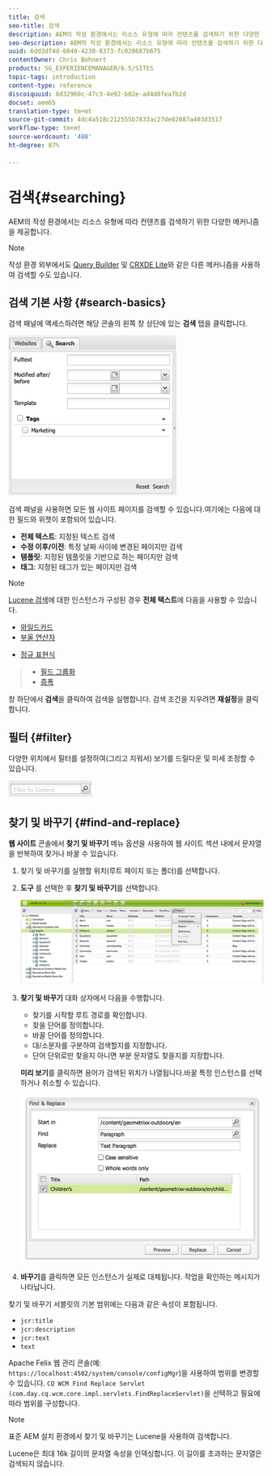```yaml
---
title: 검색
seo-title: 검색
description: AEM의 작성 환경에서는 리소스 유형에 따라 컨텐츠를 검색하기 위한 다양한 메커니즘을 제공합니다.
seo-description: AEM의 작성 환경에서는 리소스 유형에 따라 컨텐츠를 검색하기 위한 다양한 메커니즘을 제공합니다.
uuid: 6dd3df4d-6040-4230-8373-fc028687b675
contentOwner: Chris Bohnert
products: SG_EXPERIENCEMANAGER/6.5/SITES
topic-tags: introduction
content-type: reference
discoiquuid: 8d32960c-47c3-4e92-b02e-ad4d8fea7b2d
docset: aem65
translation-type: tm+mt
source-git-commit: 4dc4a518c212555b7833ac27de02087a403d3517
workflow-type: tm+mt
source-wordcount: '488'
ht-degree: 87%

---
```



# 검색{#searching}

AEM의 작성 환경에서는 리소스 유형에 따라 컨텐츠를 검색하기 위한 다양한 메커니즘을 제공합니다.

>[!NOTE]
>
>작성 환경 외부에서도 [Query Builder](/help/sites-developing/querybuilder-api.md) 및 [CRXDE Lite](/help/sites-developing/developing-with-crxde-lite.md)와 같은 다른 메커니즘을 사용하여 검색할 수도 있습니다.

## 검색 기본 사항 {#search-basics}

검색 패널에 액세스하려면 해당 콘솔의 왼쪽 창 상단에 있는 **검색** 탭을 클릭합니다.

![chlimage_1-101](assets/chlimage_1-101.png)

검색 패널을 사용하면 모든 웹 사이트 페이지를 검색할 수 있습니다.여기에는 다음에 대한 필드와 위젯이 포함되어 있습니다.

* **전체 텍스트**: 지정된 텍스트 검색
* **수정 이후/이전**: 특정 날짜 사이에 변경된 페이지만 검색
* **템플릿**: 지정된 템플릿을 기반으로 하는 페이지만 검색
* **태그**: 지정된 태그가 있는 페이지만 검색

>[!NOTE]
>
>[Lucene 검색](/help/sites-deploying/queries-and-indexing.md)에 대한 인스턴스가 구성된 경우 **전체 텍스트**&#x200B;에 다음을 사용할 수 있습니다.
>
>* [와일드카드](https://lucene.apache.org/core/5_3_1/queryparser/org/apache/lucene/queryparser/classic/package-summary.html#Wildcard_Searches)
>* [부울 연산자](https://lucene.apache.org/core/5_3_1/queryparser/org/apache/lucene/queryparser/classic/package-summary.html#Boolean_operators)

   >
   >
* [정규 표현식](https://lucene.apache.org/core/5_3_1/queryparser/org/apache/lucene/queryparser/classic/package-summary.html#Regexp_Searches)
>* [필드 그룹화](https://lucene.apache.org/core/5_3_1/queryparser/org/apache/lucene/queryparser/classic/package-summary.html#Field_Grouping)
>* [증폭](https://lucene.apache.org/core/5_3_1/queryparser/org/apache/lucene/queryparser/classic/package-summary.html#Boosting_a_Term)

>



창 하단에서 **검색**&#x200B;을 클릭하여 검색을 실행합니다. 검색 조건을 지우려면 **재설정**&#x200B;을 클릭합니다.

## 필터 {#filter}

다양한 위치에서 필터를 설정하여(그리고 지워서) 보기를 드릴다운 및 미세 조정할 수 있습니다.

![chlimage_1-102](assets/chlimage_1-102.png)

## 찾기 및 바꾸기 {#find-and-replace}

**웹 사이트** 콘솔에서 **찾기 및 바꾸기** 메뉴 옵션을 사용하여 웹 사이트 섹션 내에서 문자열을 반복하여 찾거나 바꿀 수 있습니다.

1. 찾기 및 바꾸기를 실행할 위치(루트 페이지 또는 폴더)를 선택합니다.
1. **도구** 를 선택한 후 **찾기 및 바꾸기**&#x200B;를 선택합니다.

   ![screen_shot_2012-02-15at120346pm](assets/screen_shot_2012-02-15at120346pm.png)

1. **찾기 및 바꾸기** 대화 상자에서 다음을 수행합니다.

   * 찾기를 시작할 루트 경로를 확인합니다.
   * 찾을 단어를 정의합니다.
   * 바꿀 단어를 정의합니다.
   * 대/소문자를 구분하여 검색할지를 지정합니다.
   * 단어 단위로만 찾을지 아니면 부분 문자열도 찾을지를 지정합니다.

   **미리 보기**&#x200B;를 클릭하면 용어가 검색된 위치가 나열됩니다.바꿀 특정 인스턴스를 선택하거나 취소할 수 있습니다.

   ![screen_shot_2012-02-15at120719pm](assets/screen_shot_2012-02-15at120719pm.png)

1. **바꾸기**&#x200B;를 클릭하면 모든 인스턴스가 실제로 대체됩니다. 작업을 확인하는 메시지가 나타납니다.

찾기 및 바꾸기 서블릿의 기본 범위에는 다음과 같은 속성이 포함됩니다.

* `jcr:title`
* `jcr:description`
* `jcr:text`
* `text`

Apache Felix 웹 관리 콘솔(예: `https://localhost:4502/system/console/configMgr`)을 사용하여 범위를 변경할 수 있습니다. `CQ WCM Find Replace Servlet (com.day.cq.wcm.core.impl.servlets.FindReplaceServlet)`을 선택하고 필요에 따라 범위를 구성합니다.

>[!NOTE]
>
>표준 AEM 설치 환경에서 찾기 및 바꾸기는 Lucene을 사용하여 검색합니다.
>
>Lucene은 최대 16k 길이의 문자열 속성을 인덱싱합니다. 이 길이를 초과하는 문자열은 검색되지 않습니다.
